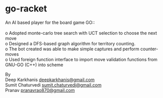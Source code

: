 # go-racket
An AI based player for the board game GO::\
\
o Adopted monte-carlo tree search with UCT selection to choose the next move\
o Designed a DFS-based graph algorithm for territory counting.\
o The bot created was able to make simple captures and perform counter-moves\
o Used foreign function interface to import move validation functions from GNU-GO (C++) into scheme

By \
Deep Karkhanis <deepkarkhanis@gmail.com>\
Sumit Chaturvedi <sumit.chaturvedi@gmail.com>\
Pranav <pranavrao870@gmail.com>
